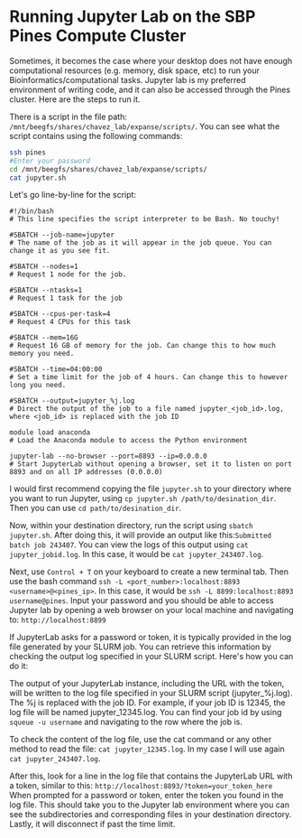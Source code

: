 # Running Jupyter Lab on the SBP Pines Compute Cluster
Sometimes, it becomes the case where your desktop does not have enough computational resources (e.g. memory, disk space, etc) to run your Bioinformatics/computational tasks. 
Jupyter lab is my preferred environment of writing code, and it can also be accessed through the Pines cluster. Here are the steps to run it. 

There is a script in the file path: `/mnt/beegfs/shares/chavez_lab/expanse/scripts/`. You can see what the script contains using the following commands: 
```bash
ssh pines
#Enter your password
cd /mnt/beegfs/shares/chavez_lab/expanse/scripts/
cat jupyter.sh
```
Let's go line-by-line for the script:

```
#!/bin/bash
# This line specifies the script interpreter to be Bash. No touchy!

#SBATCH --job-name=jupyter
# The name of the job as it will appear in the job queue. You can change it as you see fit. 

#SBATCH --nodes=1
# Request 1 node for the job. 

#SBATCH --ntasks=1
# Request 1 task for the job

#SBATCH --cpus-per-task=4
# Request 4 CPUs for this task 

#SBATCH --mem=16G
# Request 16 GB of memory for the job. Can change this to how much memory you need. 

#SBATCH --time=04:00:00
# Set a time limit for the job of 4 hours. Can change this to however long you need. 

#SBATCH --output=jupyter_%j.log
# Direct the output of the job to a file named jupyter_<job_id>.log, where <job_id> is replaced with the job ID

module load anaconda
# Load the Anaconda module to access the Python environment

jupyter-lab --no-browser --port=8893 --ip=0.0.0.0
# Start JupyterLab without opening a browser, set it to listen on port 8893 and on all IP addresses (0.0.0.0)
```

I would first recommend copying the file `jupyter.sh` to your directory where you want to run Jupyter, using `cp jupyter.sh /path/to/desination_dir`. Then you can use `cd path/to/desination_dir`. 

Now, within your destination directory, run the script using `sbatch jupyter.sh`. After doing this, it will provide an output like this:`Submitted batch job 243407`.
You can view the logs of this output using `cat jupyter_jobid.log`. In this case, it would be `cat jupyter_243407.log`.

Next, use `Control + T` on your keyboard to create a new terminal tab. Then use the bash command `ssh -L <port_number>:localhost:8893 <username>@<pines_ip>`. 
In this case, it would be `ssh -L 8899:localhost:8893 username@pines`. Input your password and you should be able to access Jupyter lab by opening a web
browser on your local machine and navigating to:
`http://localhost:8899`

If JupyterLab asks for a password or token, it is typically provided in the log file generated by your SLURM job.
You can retrieve this information by checking the output log specified in your SLURM script. Here's how you can do it:

The output of your JupyterLab instance, including the URL with the token, will be written to the log file specified in your SLURM script (jupyter_%j.log).
The %j is replaced with the job ID. For example, if your job ID is 12345, the log file will be named jupyter_12345.log. You can find your job id by using `squeue -u username`
and navigating to the row where the job is. 

To check the content of the log file, use the cat command or any other method to read the file:
`cat jupyter_12345.log`. In my case I will use again `cat jupyter_243407.log`. 

After this, look for a line in the log file that contains the JupyterLab URL with a token, similar to this:
`http://localhost:8893/?token=your_token_here` 
When prompted for a password or token, enter the token you found in the log file. This should take you to the Jupyter lab environment where you can see the subdirectories and 
corresponding files in your destination directory. Lastly, it will disconnect if past the time limit. 


